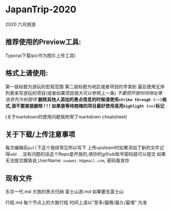# JapanTrip-2020
2020 六月旅游 

## 推荐使用的Preview工具: 
  Typora(下载ipic作为图片上传工具)

## 格式上请使用:
  第一级标题为游玩的宏观范围
  第二级标题为地区或者项目的字类别
  最后使用无序列表来写游玩的项目(或者如果项目很大可以参照上一条)
  *不要把开放时间地址等信息列为标题项*
  **删除其他人添加的景点信息的时候请使用`strike through (~~)`格式,请不要直接删除 ! ! !**
  **如果是等待商榷的项目最好使用高亮`highlight (==)`标记**
  
(关于markdown的使用问题我附带了markdown cheatsheet)

## 关于下载/上传注意事项
  每次编辑前`pull`下这个我经常忘所以写下
  上传upsteam时如果添加了新的文件记得`add .`
  没有问题的话这个Repo是开放的,填你的github账号密码就可以提交
  如果无法提交跟我说,UserName: `suowei.h@gmail.com`, 密码我发你

## 现有文件
  东京一代.md 
    大致的景点归纳
  富士山游.md 
    如果要去富士山 
  
  行程.md 
    每个节点上的大致行程
    时间上请以“至多/最晚/最久/最慢” 为准


